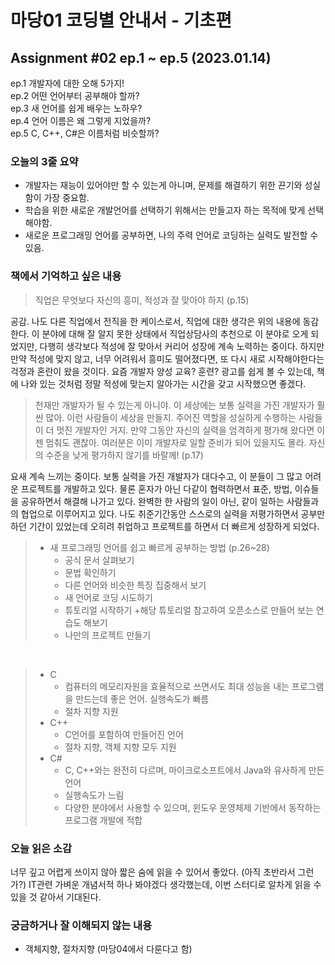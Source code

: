 # 마당01 코딩별 안내서 - 기초편
## Assignment #02 ep.1 ~ ep.5 (2023.01.14)
  ep.1 개발자에 대한 오해 5가지! <br>
  ep.2 어떤 언어부터 공부해야 할까? <br>
  ep.3 새 언어를 쉽게 배우는 노하우? <br>
  ep.4 언어 이름은 왜 그렇게 지었을까? <br>
  ep.5 C, C++, C#은 이름처럼 비슷할까? <br>

### 오늘의 3줄 요약

* 개발자는 재능이 있어야만 할 수 있는게 아니며, 문제를 해결하기 위한 끈기와 성실함이 가장 중요함.
* 학습을 위한 새로운 개발언어를 선택하기 위해서는 만들고자 하는 목적에 맞게 선택해야함.
* 새로운 프로그래밍 언어를 공부하면, 나의 주력 언어로 코딩하는 실력도 발전할 수 있음.

### 책에서 기억하고 싶은 내용

> 직업은 무엇보다 자신의 흥미, 적성과 잘 맞아야 하지 (p.15)

공감. 나도 다른 직업에서 전직을 한 케이스로서, 직업에 대한 생각은 위의 내용에 동감한다. 이 분야에 대해 잘 알지 못한 상태에서 직업상담사의 추천으로 이 분야로 오게 되었지만, 다행히 생각보다 적성에 잘 맞아서 커리어 성장에 계속 노력하는 중이다. 하지만 만약 적성에 맞지 않고, 너무 어려워서 흥미도 떨어졌다면, 또 다시 새로 시작해야한다는 걱정과 혼란이 왔을 것이다. 요즘 개발자 양성 교육? 훈련? 광고를 쉽게 볼 수 있는데, 책에 나와 있는 것처럼 정말 적성에 맞는지 알아가는 시간을 갖고 시작했으면 좋겠다.
<br>

> 천재만 개발자가 될 수 있는게 아니야. 이 세상에는 보통 실력을 가진 개발자가 훨씬 많아. 이런 사람들이 세상을 만들지. 주어진 역할을 성실하게 수행하는 사람들이 더 멋진 개발자인 거지. 만약 그동안 자신의 실력을 엄격하게 평가해 왔다면 이젠 멈춰도 괜찮아. 여러분은 이미 개발자로 일할 준비가 되어 있을지도 몰라. 자신의 수준을 낮게 평가하지 않기를 바랄께! (p.17)

요새 계속 느끼는 중이다. 보통 실력을 가진 개발자가 대다수고, 이 분들이 그 많고 어려운 프로젝트를 개발하고 있다. 물론 혼자가 아닌 다같이 협력하면서 표준, 방법, 이슈들을 공유하면서 해결해 나가고 있다. 완벽한 한 사람의 일이 아닌, 같이 일하는 사람들과의 협업으로 이루어지고 있다. 나도 취준기간동안 스스로의 실력을 저평가하면서 공부만 하던 기간이 있었는데 오히려 취업하고 프로젝트를 하면서 더 빠르게 성장하게 되었다.
<br>

> * 새 프로그래밍 언어를 쉽고 빠르게 공부하는 방법 (p.26~28)
>   * 공식 문서 살펴보기
>   * 문법 확인하기
>   * 다른 언어와 비슷한 특징 집중해서 보기
>   * 새 언어로 코딩 시도하기 
>   * 튜토리얼 시작하기  +해당 튜토리얼 참고하여 오픈소스로 만들어 보는 연습도 해보기
>   * 나만의 프로젝트 만들기
<br>

> * C
>   * 컴퓨터의 메모리자원을 효율적으로 쓰면서도 최대 성능을 내는 프로그램을 만드는데 좋은 언어. 실행속도가 빠름
>   * 절차 지향 지원
> * C++
>   * C언어를 포함하여 만들어진 언어
>   * 절차 지향, 객체 지향 모두 지원
> * C#
>   * C, C++와는 완전히 다르며, 마이크로소프트에서 Java와 유사하게 만든 언어
>   * 실행속도가 느림
>   * 다양한 분야에서 사용할 수 있으며, 윈도우 운영체제 기반에서 동작하는 프로그램 개발에 적합


### 오늘 읽은 소감
너무 깊고 어렵게 쓰이지 않아 짧은 숨에 읽을 수 있어서 좋았다. (아직 초반라서 그런가?) IT관련 가벼운 개념서적 하나 봐야겠다 생각했는데, 이번 스터디로 알차게 읽을 수 있을 것 같아서 기대된다.

### 궁금하거나 잘 이해되지 않는 내용

* 객체지향, 절차지향 (마당04에서 다룬다고 함)
